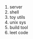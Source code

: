 1. server
2. shell
5. toy utils
3. unix sys
4. build tool
5. leet code



































